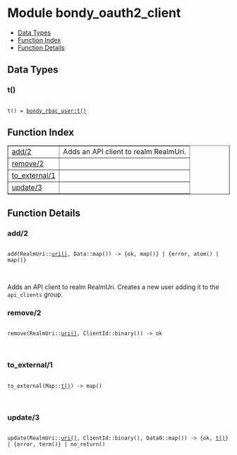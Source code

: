 

# Module bondy_oauth2_client #
* [Data Types](#types)
* [Function Index](#index)
* [Function Details](#functions)

<a name="types"></a>

## Data Types ##




### <a name="type-t">t()</a> ###


<pre><code>
t() = <a href="bondy_rbac_user.md#type-t">bondy_rbac_user:t()</a>
</code></pre>

<a name="index"></a>

## Function Index ##


<table width="100%" border="1" cellspacing="0" cellpadding="2" summary="function index"><tr><td valign="top"><a href="#add-2">add/2</a></td><td>
Adds an API client to realm RealmUri.</td></tr><tr><td valign="top"><a href="#remove-2">remove/2</a></td><td></td></tr><tr><td valign="top"><a href="#to_external-1">to_external/1</a></td><td></td></tr><tr><td valign="top"><a href="#update-3">update/3</a></td><td></td></tr></table>


<a name="functions"></a>

## Function Details ##

<a name="add-2"></a>

### add/2 ###

<pre><code>
add(RealmUri::<a href="#type-uri">uri()</a>, Data::map()) -&gt; {ok, map()} | {error, atom() | map()}
</code></pre>
<br />

Adds an API client to realm RealmUri.
Creates a new user adding it to the `api_clients` group.

<a name="remove-2"></a>

### remove/2 ###

<pre><code>
remove(RealmUri::<a href="#type-uri">uri()</a>, ClientId::binary()) -&gt; ok
</code></pre>
<br />

<a name="to_external-1"></a>

### to_external/1 ###

<pre><code>
to_external(Map::<a href="#type-t">t()</a>) -&gt; map()
</code></pre>
<br />

<a name="update-3"></a>

### update/3 ###

<pre><code>
update(RealmUri::<a href="#type-uri">uri()</a>, ClientId::binary(), Data0::map()) -&gt; {ok, <a href="#type-t">t()</a>} | {error, term()} | no_return()
</code></pre>
<br />

